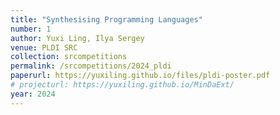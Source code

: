 ```yaml
---
title: "Synthesising Programming Languages"
number: 1
author: Yuxi Ling, Ilya Sergey
venue: PLDI SRC
collection: srcompetitions
permalink: /srcompetitions/2024_pldi
paperurl: https://yuxiling.github.io/files/pldi-poster.pdf
# projecturl: https://yuxiling.github.io/MinDaExt/
year: 2024
---
```


